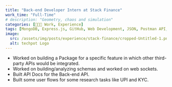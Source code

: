 ```yaml
---
title: "Back-end Developer Intern at Stack Finance"
work_time: "Full-Time"
# description: "Geometry, chaos and simulation"
categories: [🧑🏻‍💻 Work, Experience]
tags: [MongoDB, Express.js, GitHub, Web Development, JSON, Postman API, Back-End Web Development, Git, Node.js, JavaScript]
image:
  src: /assets/img/posts/experience/stack-finance/cropped-Untitled-1.png
  alt: techpot Logo
---
```


* Worked on building a Package for a specific feature in which other third-party APIs would be integrated.
* Worked on building/analyzing schemas and worked on web sockets.
* Built API Docs for the Back-end API.
* Built some user flows for some research tasks like UPI and KYC.
